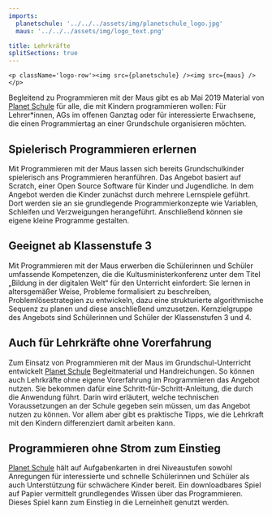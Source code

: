 ```yaml
---
imports:
  planetschule: '../../../assets/img/planetschule_logo.jpg'
  maus: '../../../assets/img/logo_text.png'

title: Lehrkräfte
splitSections: true
---
```


```render html
<p className='logo-row'><img src={planetschule} /><img src={maus} /></p>
```

Begleitend zu Programmieren mit der Maus gibt es ab Mai 2019 Material von [Planet Schule](https://www.planet-schule.de/) für alle, die mit Kindern programmieren wollen: Für Lehrer*innen, AGs im offenen Ganztag oder für interessierte Erwachsene, die einen Programmiertag an einer Grundschule organisieren möchten.

## Spielerisch Programmieren erlernen
Mit Programmieren mit der Maus lassen sich bereits Grundschulkinder spielerisch ans Programmieren heranführen. Das Angebot basiert auf Scratch, einer Open Source Software für Kinder und Jugendliche. In dem Angebot werden die Kinder zunächst durch mehrere Lernspiele geführt. Dort werden sie an sie grundlegende Programmierkonzepte wie Variablen, Schleifen und Verzweigungen herangeführt. Anschließend können sie eigene kleine Programme gestalten.

## Geeignet ab Klassenstufe 3
Mit Programmieren mit der Maus erwerben die Schülerinnen und Schüler umfassende Kompetenzen, die die Kultusministerkonferenz unter dem Titel „Bildung in der digitalen Welt“ für den Unterricht einfordert: Sie lernen in altersgemäßer Weise, Probleme formalisiert zu beschreiben, Problemlösestrategien zu entwickeln, dazu eine strukturierte algorithmische Sequenz zu planen und diese anschließend umzusetzen. Kernzielgruppe des Angebots sind Schülerinnen und Schüler der Klassenstufen 3 und 4.

## Auch für Lehrkräfte ohne Vorerfahrung
Zum Einsatz von Programmieren mit der Maus im Grundschul-Unterricht entwickelt [Planet Schule](https://www.planet-schule.de/) Begleitmaterial und Handreichungen. So können auch Lehrkräfte ohne eigene Vorerfahrung im Programmieren das Angebot nutzen. Sie bekommen dafür eine Schritt-für-Schritt-Anleitung, die durch die Anwendung führt. Darin wird erläutert, welche technischen Voraussetzungen an der Schule gegeben sein müssen, um das Angebot nutzen zu können. Vor allem aber gibt es praktische Tipps, wie die Lehrkraft mit den Kindern differenziert damit arbeiten kann.

## Programmieren ohne Strom zum Einstieg
[Planet Schule](https://www.planet-schule.de/) hält auf Aufgabenkarten in drei Niveaustufen sowohl Anregungen für interessierte und schnelle Schülerinnen und Schüler als auch Unterstützung für schwächere Kinder bereit. Ein downloadbares Spiel auf Papier vermittelt grundlegendes Wissen über das Programmieren. Dieses Spiel kann zum Einstieg in die Lerneinheit genutzt werden.